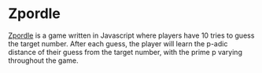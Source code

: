 # Zpordle
[Zpordle](https://pg132.github.io/zpordle/) is a game written in Javascript where players have 10 tries to guess the target number.  After each guess, the player will learn the p-adic distance of their guess from the target number, with the prime p varying throughout the game.
